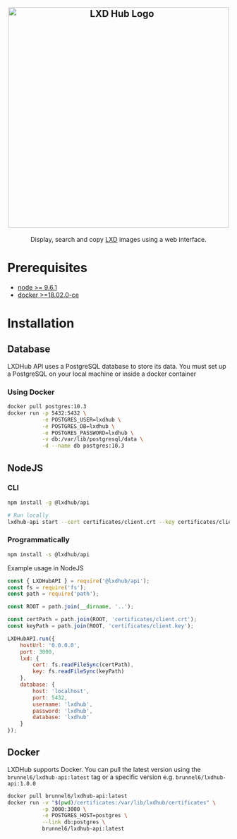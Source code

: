 <h2 align="center">
  <img src="https://i.imgur.com/RGCZZjl.png" alt="LXD Hub Logo" width="500" />
</h2>
  
 <p align="center">Display, search and copy <a href="https://linuxcontainers.org/lxd/" target="blank">LXD</a> images using a web interface. </p>


# Prerequisites

- [node >= 9.6.1](https://nodejs.org/en/)
- [docker >=18.02.0-ce](https://www.docker.com/)

# Installation

## Database

LXDHub API uses a PostgreSQL database to store its data.
You must set up a PostgreSQL on your local machine or inside a docker container

### Using Docker

```bash
docker pull postgres:10.3
docker run -p 5432:5432 \
           -e POSTGRES_USER=lxdhub \
           -e POSTGRES_DB=lxdhub \
           -e POSTGRES_PASSWORD=lxdhub \
           -v db:/var/lib/postgresql/data \
           -d --name db postgres:10.3
```

## NodeJS

### CLI

```bash
npm install -g @lxdhub/api

# Run locally
lxdhub-api start --cert certificates/client.crt --key certificates/client.key
```

### Programmatically

```bash
npm install -s @lxdhub/api
```

Example usage in NodeJS

```javascript
const { LXDHubAPI } = require('@lxdhub/api');
const fs = require('fs');
const path = require('path');

const ROOT = path.join(__dirname, '..');

const certPath = path.join(ROOT, 'certificates/client.crt');
const keyPath = path.join(ROOT, 'certificates/client.key');

LXDHubAPI.run({
    hostUrl: '0.0.0.0',
    port: 3000,
    lxd: {
        cert: fs.readFileSync(certPath),
        key: fs.readFileSync(keyPath)
    },
    database: {
        host: 'localhost',
        port: 5432,
        username: 'lxdhub',
        password: 'lxdhub',
        database: 'lxdhub'
    }
});

```

## Docker

LXDHub supports Docker. You can pull the latest version using the `brunnel6/lxdhub-api:latest` tag
or a specific version e.g. `brunnel6/lxdhub-api:1.0.0`

```bash
docker pull brunnel6/lxdhub-api:latest
docker run -v "$(pwd)/certificates:/var/lib/lxdhub/certificates" \
           -p 3000:3000 \
           -e POSTGRES_HOST=postgres \
           --link db:postgres \
           brunnel6/lxdhub-api:latest
```

